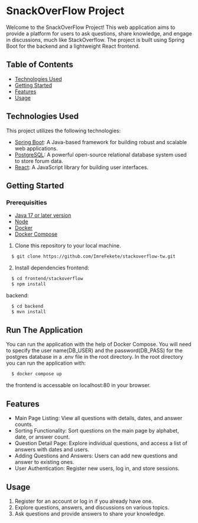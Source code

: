 # SnackOverFlow Project

Welcome to the SnackOverFlow Project! This web application aims to provide a platform for users to ask questions, share knowledge, and engage in discussions, much like StackOverflow. The project is built using Spring Boot for the backend and a lightweight React frontend.

## Table of Contents

- [Technologies Used](#technologies-used)
- [Getting Started](#getting-started)
- [Features](#features)
- [Usage](#usage)

## Technologies Used

This project utilizes the following technologies:

- [Spring Boot](https://docs.spring.io/spring-boot/docs/current/reference/htmlsingle/#getting-started): A Java-based framework for building robust and scalable web applications.
- [PostgreSQL](https://www.postgresql.org/docs/current/): A powerful open-source relational database system used to store forum data.
- [React](https://react.dev/learn): A JavaScript library for building user interfaces.

## Getting Started

### Prerequisities
- [Java 17 or later version](https://www.oracle.com/java/technologies/downloads/)
- [Node](https://nodejs.org/en)
- [Docker](https://docs.docker.com/engine/)
- [Docker Compose](https://docs.docker.com/compose/)

1. Clone this repository to your local machine.
```sh
  $ git clone https://github.com/ImreFekete/stackoverflow-tw.git
```
2. Install dependencies
frontend:
```sh
  $ cd frontend/stackoverflow
  $ npm install
```
backend:
```sh
  $ cd backend
  $ mvn install
```
## Run The Application

You can run the application with the help of Docker Compose. You will need to specify the user name(DB_USER) and the password(DB_PASS) for the postgres database in a .env file in the root directory.
In the root directory you can run the application with:
```sh
  $ docker compose up
```
the frontend is accessable on localhost:80 in your browser.

## Features

- Main Page Listing: View all questions with details, dates, and answer counts.
- Sorting Functionality: Sort questions on the main page by alphabet, date, or answer count.
- Question Detail Page: Explore individual questions, and access a list of answers with dates and users.
- Adding Questions and Answers: Users can add new questions and answer to existing ones.
- User Authentication: Register new users, log in, and store sessions.

## Usage

1. Register for an account or log in if you already have one.
2. Explore questions, answers, and discussions on various topics.
3. Ask questions and provide answers to share your knowledge.
